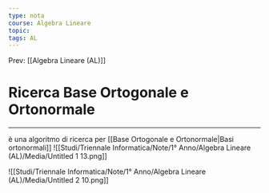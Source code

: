 ```yaml
---
type: nota
course: Algebra Lineare
topic: 
tags: AL
---
```


Prev: [[Algebra Lineare (AL)]]

# Ricerca Base Ortogonale e Ortonormale
---
è una algoritmo di ricerca per [[Base Ortogonale e Ortonormale|Basi ortonormali]]
![[Studi/Triennale Informatica/Note/1° Anno/Algebra Lineare (AL)/Media/Untitled 1 13.png]]

![[Studi/Triennale Informatica/Note/1° Anno/Algebra Lineare (AL)/Media/Untitled 2 10.png]]
